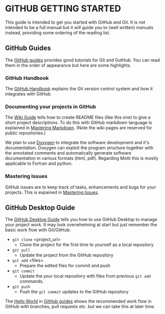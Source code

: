 # GITHUB GETTING STARTED
This guide is intended to get you started with GitHub and Git. It is not intended 
to be a full manual but it will guide you to (well written) manuals instead, providing
some ordering of the reading list.

## GitHub Guides
The [GitHub guides](https://guides.github.com) provides good tutorials for Git and GutHub.
You can read them in the order of appearance but here are some highlights.

### GitHub Handbook
The [GitHub Handbook](https://guides.github.com/introduction/git-handbook/) explains the Git
version control system and how it integrates with GitHub.

### Documenting your projects in GitHub
The [Wiki Guide](https://guides.github.com/features/wikis/) tells how to create README files
(like this one) to give a short project descriptions. To do this with GitHub markdown language 
is explained in [Mastering Markdown](https://guides.github.com/features/mastering-markdown/). 
(Note the wiki pages are reserved for public repositories.)

We plan to use [Doxygen](https://www.doxygen.nl/index.html) to integrate the software development and it's documentation.
Doxygen can exploit the program structure together with the annotated comments and automatically
generate software documentation in various formats (html, pdf). Regarding Motti this is mostly
applicable to Fortran and python. 

### Mastering Issues
GitHub issues are to keep track of tasks, enhancements and bugs for your projects. This
is expained in [Mastering Issues](https://guides.github.com/features/issues/).

## GitHub Desktop Guide
The [GitHub Desktop Guide](https://docs.github.com/en/desktop) tells you how to use 
GitHub Desktop to manage your project work. It may look overwhelming at start but
just remember the basic work flow with Git/GitHub:
+ `git clone` \<project_url\>
  + Clone the project for the first time to yourself as a local repository
+ `git pull`
  + Update the project from the GitHub repository
+ `git add` \<files\>
  + Prepare the edited files for commit and push
+ `git commit`
  + Update the your local repository with files from previous `git add` commands.
+ `git push`
  + Push the `git commit` updates to the GitHub repository
  
The [Hello World](https://guides.github.com/activities/hello-world/) in [GitHub guides](https://guides.github.com) 
shows the recommended work flow in GitHub with branches, pull requests etc. but we can take this at later time.

